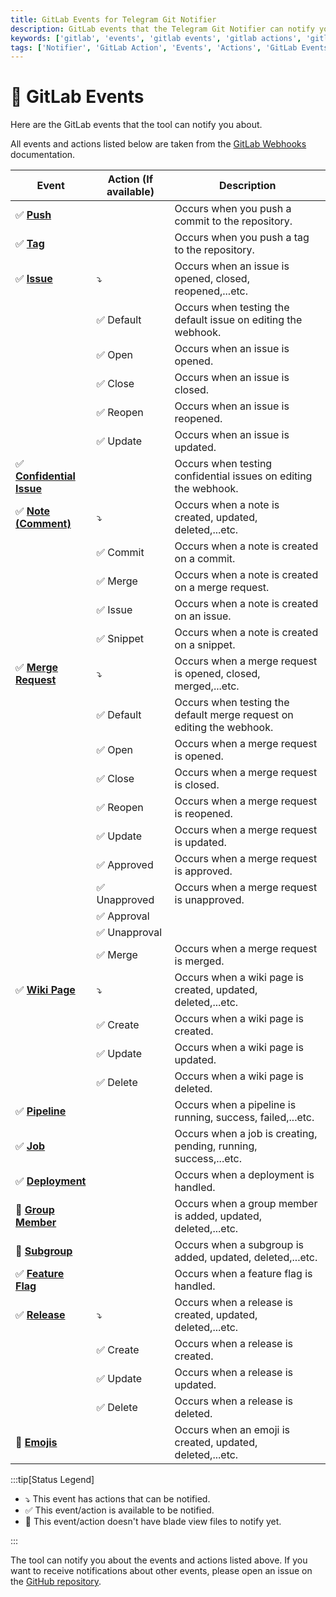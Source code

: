 ```yaml
---
title: GitLab Events for Telegram Git Notifier
description: GitLab events that the Telegram Git Notifier can notify you about. Get the list of GitLab events that the tool can notify you about. Check the list of GitLab events and actions available for the Telegram Git Notifier.
keywords: ['gitlab', 'events', 'gitlab events', 'gitlab actions', 'gitlab events for telegram git notifier', 'gitlab actions for telegram git notifier']
tags: ['Notifier', 'GitLab Action', 'Events', 'Actions', 'GitLab Events Available', 'GitLab Actions Available', 'Telegram Git Notifier GitLab Events', 'GitLab Events']
---
```


<head>
  <meta name="robots" content="index,follow" />
  <meta name="author" content="CSlant" />
  <link rel="canonical" data-rh="true" href="/telegram-git-notifier/prologue/event-availability/gitlab" />
</head>

# 🦊 GitLab Events

Here are the GitLab events that the tool can notify you about.

All events and actions listed below are taken from the [GitLab Webhooks](https://docs.gitlab.com/ee/user/project/integrations/webhook_events.html) documentation.

| Event                                                                                                                                  | Action (If available)         | Description                                                           |
|----------------------------------------------------------------------------------------------------------------------------------------|-------------------------------|-----------------------------------------------------------------------|
| :white_check_mark: **[Push](https://docs.gitlab.com/ee/user/project/integrations/webhook_events.html#push-events)**                    |                               | Occurs when you push a commit to the repository.                      |
| :white_check_mark: **[Tag](https://docs.gitlab.com/ee/user/project/integrations/webhook_events.html#tag-push-events)**                 |                               | Occurs when you push a tag to the repository.                         |
| :white_check_mark: **[Issue](https://docs.gitlab.com/ee/user/project/integrations/webhook_events.html#issue-events)**                  | :arrow_heading_down:          | Occurs when an issue is opened, closed, reopened,...etc.              |
|                                                                                                                                        | :white_check_mark: Default    | Occurs when testing the default issue on editing the webhook.         |
|                                                                                                                                        | :white_check_mark: Open       | Occurs when an issue is opened.                                       |
|                                                                                                                                        | :white_check_mark: Close      | Occurs when an issue is closed.                                       |
|                                                                                                                                        | :white_check_mark: Reopen     | Occurs when an issue is reopened.                                     |
|                                                                                                                                        | :white_check_mark: Update     | Occurs when an issue is updated.                                      |
| :white_check_mark: **[Confidential Issue](https://docs.gitlab.com/ee/user/project/integrations/webhook_events.html#issue-events)**     |                               | Occurs when testing confidential issues on editing the webhook.       |
| :white_check_mark: **[Note (Comment)](https://docs.gitlab.com/ee/user/project/integrations/webhook_events.html#note-events)**          | :arrow_heading_down:          | Occurs when a note is created, updated, deleted,...etc.               |
|                                                                                                                                        | :white_check_mark: Commit     | Occurs when a note is created on a commit.                            |
|                                                                                                                                        | :white_check_mark: Merge      | Occurs when a note is created on a merge request.                     |
|                                                                                                                                        | :white_check_mark: Issue      | Occurs when a note is created on an issue.                            |
|                                                                                                                                        | :white_check_mark: Snippet    | Occurs when a note is created on a snippet.                           |
| :white_check_mark: **[Merge Request](https://docs.gitlab.com/ee/user/project/integrations/webhook_events.html#merge-request-events)**  | :arrow_heading_down:          | Occurs when a merge request is opened, closed, merged,...etc.         |
|                                                                                                                                        | :white_check_mark: Default    | Occurs when testing the default merge request on editing the webhook. |
|                                                                                                                                        | :white_check_mark: Open       | Occurs when a merge request is opened.                                |
|                                                                                                                                        | :white_check_mark: Close      | Occurs when a merge request is closed.                                |
|                                                                                                                                        | :white_check_mark: Reopen     | Occurs when a merge request is reopened.                              |
|                                                                                                                                        | :white_check_mark: Update     | Occurs when a merge request is updated.                               |
|                                                                                                                                        | :white_check_mark: Approved   | Occurs when a merge request is approved.                              |
|                                                                                                                                        | :white_check_mark: Unapproved | Occurs when a merge request is unapproved.                            |
|                                                                                                                                        | :white_check_mark: Approval   |                                                                       |
|                                                                                                                                        | :white_check_mark: Unapproval |                                                                       |
|                                                                                                                                        | :white_check_mark: Merge      | Occurs when a merge request is merged.                                |
| :white_check_mark: **[Wiki Page](https://docs.gitlab.com/ee/user/project/integrations/webhook_events.html#wiki-page-events)**          | :arrow_heading_down:          | Occurs when a wiki page is created, updated, deleted,...etc.          |
|                                                                                                                                        | :white_check_mark: Create     | Occurs when a wiki page is created.                                   |
|                                                                                                                                        | :white_check_mark: Update     | Occurs when a wiki page is updated.                                   |
|                                                                                                                                        | :white_check_mark: Delete     | Occurs when a wiki page is deleted.                                   |
| :white_check_mark: **[Pipeline](https://docs.gitlab.com/ee/user/project/integrations/webhook_events.html#pipeline-events)**            |                               | Occurs when a pipeline is running, success, failed,...etc.            |
| :white_check_mark: **[Job](https://docs.gitlab.com/ee/user/project/integrations/webhook_events.html#job-events)**                      |                               | Occurs when a job is creating, pending, running, success,...etc.      |
| :white_check_mark: **[Deployment](https://docs.gitlab.com/ee/user/project/integrations/webhook_events.html#deployment-events)**        |                               | Occurs when a deployment is handled.                                  |
| :white_square_button: **[Group Member](https://docs.gitlab.com/ee/user/project/integrations/webhook_events.html#group-member-events)** |                               | Occurs when a group member is added, updated, deleted,...etc.         |
| :white_square_button: **[Subgroup](https://docs.gitlab.com/ee/user/project/integrations/webhook_events.html#subgroup-events)**         |                               | Occurs when a subgroup is added, updated, deleted,...etc.             |
| :white_check_mark: **[Feature Flag](https://docs.gitlab.com/ee/user/project/integrations/webhook_events.html#feature-flag-events)**    |                               | Occurs when a feature flag is handled.                                | 
| :white_check_mark: **[Release](https://docs.gitlab.com/ee/user/project/integrations/webhook_events.html#release-events)**              | :arrow_heading_down:          | Occurs when a release is created, updated, deleted,...etc.            |
|                                                                                                                                        | :white_check_mark: Create     | Occurs when a release is created.                                     |
|                                                                                                                                        | :white_check_mark: Update     | Occurs when a release is updated.                                     |
|                                                                                                                                        | :white_check_mark: Delete     | Occurs when a release is deleted.                                     |
| :white_square_button: **[Emojis](https://docs.gitlab.com/ee/user/project/integrations/webhook_events.html#emoji-events)**              |                               | Occurs when an emoji is created, updated, deleted,...etc.             |

:::tip[Status Legend]

- :arrow_heading_down: This event has actions that can be notified.
- :white_check_mark: This event/action is available to be notified.
- :white_square_button: This event/action doesn't have blade view files to notify yet.

:::

The tool can notify you about the events and actions listed above. If you want to receive notifications about other events, please open an issue on the [GitHub repository](https://github.com/cslant/laravel-telegram-git-notifier).
